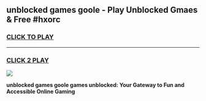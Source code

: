 
## unblocked games goole - Play Unblocked Gmaes & Free #hxorc
<h3>
<a href="https://premium.freeplayer.one?title=unblocked_games_goole&ref=03M">CLICK TO PLAY</a></h3>
<hr>

<h3>
<a href="https://premium.freeplayer.one?title=unblocked_games_goole&ref=03M">CLICK 2 PLAY</a>
  
</h3>

<a href="https://premium.freeplayer.one?title=unblocked_games_goole&ref=03M"><img src="https://clearcache.store/games.png"></a>


**unblocked games goole games unblocked: Your Gateway to Fun and Accessible Online Gaming**
